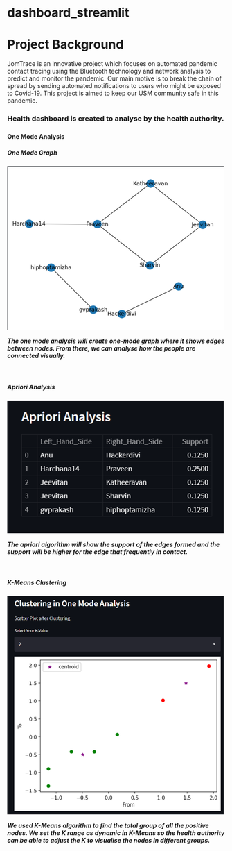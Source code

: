 # dashboard_streamlit

<h1>Project Background</h1>
<p>JomTrace is an innovative project which focuses on automated pandemic contact tracing using the Bluetooth technology and network analysis to predict and monitor the pandemic. Our main motive is to break the chain of spread by sending automated notifications to users who might be exposed to Covid-19. This project is aimed to keep our USM community safe in this pandemic. <p>


<h3> Health dashboard is created to analyse by the health authority. <h3>
  
<h4> One Mode Analysis <h4>
 
<h5> One Mode Graph <h5>
<img src= "https://github.com/jom-trace/dashboard_streamlit/blob/main/Images/One%20Mode%20Graph.png" width = "500px">
  
<p> The one mode analysis will create one-mode graph where it shows edges between nodes. From there, we can analyse how the people are connected visually. <p>
  <br>

<h5> Apriori Analysis <h5>
 <img src= "https://github.com/jom-trace/dashboard_streamlit/blob/main/Images/Apriori%20Analysis.png" width = "500px">
  
 <p>  The apriori algorithm will show the support of the edges formed and the support will be higher for the edge that frequently in contact. <p>
  <br>

<h5> K-Means Clustering <h5>
 <img src= "https://github.com/jom-trace/dashboard_streamlit/blob/main/Images/K-Means%20Clustering.png" width = "500px">
  
 <p> We used K-Means algorithm to find the total group of all the positive nodes. We set the K range as dynamic in K-Means so the health authority can be able to adjust the K to visualise the nodes in different groups. <p>
